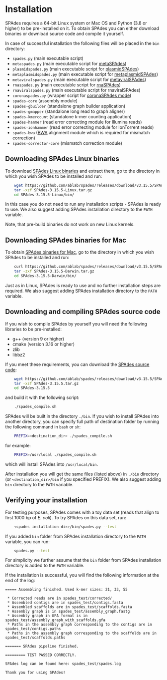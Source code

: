 # Installation


SPAdes requires a 64-bit Linux system or Mac OS and Python (3.8 or higher) to be pre-installed on it. To obtain SPAdes you can either download binaries or download source code and compile it yourself.

In case of successful installation the following files will be placed in the `bin` directory:

-   `spades.py` (main executable script)
-   `metaspades.py` (main executable script for [metaSPAdes](running.md#basic-options-and-modes))
-   `plasmidspades.py` (main executable script for [plasmidSPAdes](running.md#basic-options-and-modes))
-   `metaplasmidspades.py` (main executable script for [metaplasmidSPAdes](running.md#basic-options-and-modes))
-   `metaviralspades.py` (main executable script for [metaviralSPAdes](running.md#basic-options-and-modes))
-   `rnaspades.py` (main executable script for [rnaSPAdes](rna.md))
-   `rnaviralspades.py` (main executable script for rnaviralSPAdes)
-   `coronaspades.py` (wrapper script for [coronaSPAdes mode](hmm.md#hmm-guided-mode))
-   `spades-core`  (assembly module)
-   `spades-gbuilder`  (standalone graph builder application)
-   `spades-gmapper`  (standalone long read to graph aligner)
-   `spades-kmercount`  (standalone k-mer counting application)
-   `spades-hammer`  (read error correcting module for Illumina reads)
-   `spades-ionhammer`  (read error correcting module for IonTorrent reads)
-   `spades-bwa`  ([BWA](http://bio-bwa.sourceforge.net) alignment module which is required for mismatch correction)
-   `spades-corrector-core`  (mismatch correction module)


## Downloading SPAdes Linux binaries

To download [SPAdes Linux binaries](https://github.com/ablab/spades/releases/download/v3.15.5/SPAdes-3.15.5-Linux.tar.gz) and extract them, go to the directory in which you wish SPAdes to be installed and run:

``` bash
    wget https://github.com/ablab/spades/releases/download/v3.15.5/SPAdes-3.15.5-Linux.tar.gz
    tar -xzf SPAdes-3.15.5-Linux.tar.gz
    cd SPAdes-3.15.5-Linux/bin/
```

In this case you do not need to run any installation scripts - SPAdes is ready to use. We also suggest adding SPAdes installation directory to the `PATH` variable.

Note, that pre-build binaries do not work on new Linux kernels.


## Downloading SPAdes binaries for Mac

To obtain [SPAdes binaries for Mac](https://github.com/ablab/spades/releases/download/v3.15.5/SPAdes-3.15.5-Darwin.tar.gz), go to the directory in which you wish SPAdes to be installed and run:

``` bash
    curl https://github.com/ablab/spades/releases/download/v3.15.5/SPAdes-3.15.5-Darwin.tar.gz
    tar -zxf SPAdes-3.15.5-Darwin.tar.gz
    cd SPAdes-3.15.5-Darwin/bin/
```

Just as in Linux, SPAdes is ready to use and no further installation steps are required. We also suggest adding SPAdes installation directory to the `PATH` variable.


## Downloading and compiling SPAdes source code

If you wish to compile SPAdes by yourself you will need the following libraries to be pre-installed:

-   g++ (version 9 or higher)
-   cmake (version 3.16 or higher)
-   zlib
-   libbz2

If you meet these requirements, you can download the [SPAdes source code](https://github.com/ablab/spades/releases/download/v3.15.5/SPAdes-3.15.5.tar.gz):

``` bash
    wget https://github.com/ablab/spades/releases/download/v3.15.5/SPAdes-3.15.5.tar.gz
    tar -xzf SPAdes-3.15.5.tar.gz
    cd SPAdes-3.15.5
```

and build it with the following script:

``` bash
    ./spades_compile.sh
```

SPAdes will be built in the directory `./bin`. If you wish to install SPAdes into another directory, you can specify full path of destination folder by running the following command in `bash` or `sh`:

``` bash
    PREFIX=<destination_dir> ./spades_compile.sh
```

for example:

``` bash
    PREFIX=/usr/local ./spades_compile.sh
```

which will install SPAdes into `/usr/local/bin`.

After installation you will get the same files (listed above) in `./bin` directory (or `<destination_dir>/bin` if you specified PREFIX). We also suggest adding `bin` directory to the `PATH` variable.


## Verifying your installation

For testing purposes, SPAdes comes with a toy data set (reads that align to first 1000 bp of *E. coli*). To try SPAdes on this data set, run:

``` bash
    <spades installation dir>/bin/spades.py --test
```

If you added `bin` folder from SPAdes installation directory to the `PATH` variable, you can run:

``` bash
    spades.py --test
```

For simplicity we further assume that the `bin` folder from SPAdes installation directory is added to the `PATH` variable.

If the installation is successful, you will find the following information at the end of the log:

``` plain
===== Assembling finished. Used k-mer sizes: 21, 33, 55

 * Corrected reads are in spades_test/corrected/
 * Assembled contigs are in spades_test/contigs.fasta
 * Assembled scaffolds are in spades_test/scaffolds.fasta
 * Assembly graph is in spades_test/assembly_graph.fastg
 * Assembly graph in GFA format is in spades_test/assembly_graph_with_scaffolds.gfa
 * Paths in the assembly graph corresponding to the contigs are in spades_test/contigs.paths
 * Paths in the assembly graph corresponding to the scaffolds are in spades_test/scaffolds.paths

======= SPAdes pipeline finished.

========= TEST PASSED CORRECTLY.

SPAdes log can be found here: spades_test/spades.log

Thank you for using SPAdes!
```
